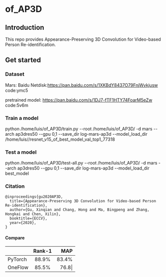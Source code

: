 # of_AP3D

## Introduction
This repo provides Appearance-Preserving 3D Convolution for Video-based Person Re-identification.
## Get started
### Dataset
Mars:
Baidu Netdisk:https://pan.baidu.com/s/1XKBdY8437O79FnjWvkjusw  code:ymc5

pretrained model:
https://pan.baidu.com/s/1DJ7-fTF1HTY74FoarM5eZw code:5v6m

### Train a model
python /home/luis/of_AP3D/train.py --root /home/luis/of_AP3D/ -d mars --arch ap3dres50 --gpu 0,1 --save_dir log-mars-ap3d --model_load_dir /home/luis//resnet_v15_of_best_model_val_top1_77318

### Test a model
python /home/luis/of_AP3D/test-all.py --root /home/luis/of_AP3D/ -d mars --arch ap3dres50 --gpu 0,1 --save_dir log-mars-ap3d --model_load_dir best_model



### Citation


    @inproceedings{gu2020AP3D,
      title={Appearance-Preserving 3D Convolution for Video-based Person Re-identification},
      author={Gu, Xinqian and Chang, Hong and Ma, Bingpeng and Zhang, Hongkai and Chen, Xilin},
      booktitle={ECCV},
      year={2020},
    }

#### Compare
|         |     Rank-1    |     MAP    |
| :------ | :-----------: | ---------: |
| PyTorch |     88.9%     |    83.4%   |
| OneFlow |     85.5%     |    76.8\|  |
